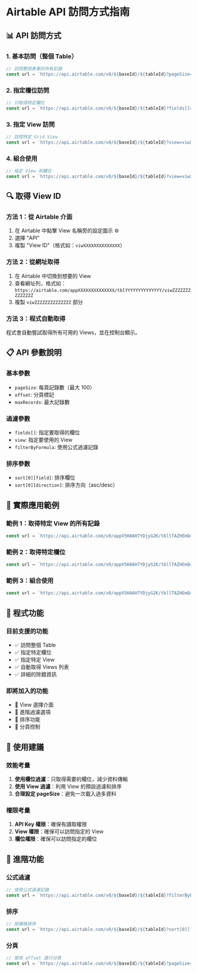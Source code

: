 # Airtable API 訪問方式指南

## 📊 API 訪問方式

### 1. **基本訪問（整個 Table）**

```javascript
// 訪問整個表單的所有記錄
const url = `https://api.airtable.com/v0/${baseId}/${tableId}?pageSize=100`;
```

### 2. **指定欄位訪問**

```javascript
// 只取得特定欄位
const url = `https://api.airtable.com/v0/${baseId}/${tableId}?fields[]=Name&fields[]=Price&fields[]=Description`;
```

### 3. **指定 View 訪問**

```javascript
// 訪問特定 Grid View
const url = `https://api.airtable.com/v0/${baseId}/${tableId}?view=viwXXXXXXXXXXXXXX`;
```

### 4. **組合使用**

```javascript
// 指定 View 和欄位
const url = `https://api.airtable.com/v0/${baseId}/${tableId}?view=viwXXXXXXXXXXXXXX&fields[]=Name&fields[]=Price`;
```

## 🔍 取得 View ID

### 方法 1：從 Airtable 介面

1. 在 Airtable 中點擊 View 名稱旁的設定圖示 ⚙️
2. 選擇 "API"
3. 複製 "View ID"（格式如：`viwXXXXXXXXXXXXXX`）

### 方法 2：從網址取得

1. 在 Airtable 中切換到想要的 View
2. 查看網址列，格式如：`https://airtable.com/appXXXXXXXXXXXXXX/tblYYYYYYYYYYYYYY/viwZZZZZZZZZZZZZZ`
3. 複製 `viwZZZZZZZZZZZZZZ` 部分

### 方法 3：程式自動取得

程式會自動嘗試取得所有可用的 Views，並在控制台顯示。

## 📋 API 參數說明

### 基本參數

- `pageSize`: 每頁記錄數（最大 100）
- `offset`: 分頁標記
- `maxRecords`: 最大記錄數

### 過濾參數

- `fields[]`: 指定要取得的欄位
- `view`: 指定要使用的 View
- `filterByFormula`: 使用公式過濾記錄

### 排序參數

- `sort[0][field]`: 排序欄位
- `sort[0][direction]`: 排序方向（asc/desc）

## 🎯 實際應用範例

### 範例 1：取得特定 View 的所有記錄

```javascript
const url = `https://api.airtable.com/v0/appV5HA6H7YDjyG2K/tbllTAZHEmQ4axqeX?view=viwProductsGrid`;
```

### 範例 2：取得特定欄位

```javascript
const url = `https://api.airtable.com/v0/appV5HA6H7YDjyG2K/tbllTAZHEmQ4axqeX?fields[]=Name&fields[]=Price`;
```

### 範例 3：組合使用

```javascript
const url = `https://api.airtable.com/v0/appV5HA6H7YDjyG2K/tbllTAZHEmQ4axqeX?view=viwProductsGrid&fields[]=Name&fields[]=Price&pageSize=50`;
```

## 🔧 程式功能

### 目前支援的功能

- ✅ 訪問整個 Table
- ✅ 指定特定欄位
- ✅ 指定特定 View
- ✅ 自動取得 Views 列表
- ✅ 詳細的除錯資訊

### 即將加入的功能

- 🔄 View 選擇介面
- 🔄 進階過濾選項
- 🔄 排序功能
- 🔄 分頁控制

## 📝 使用建議

### 效能考量

1. **使用欄位過濾**：只取得需要的欄位，減少資料傳輸
2. **使用 View 過濾**：利用 View 的預設過濾和排序
3. **合理設定 pageSize**：避免一次載入過多資料

### 權限考量

1. **API Key 權限**：確保有讀取權限
2. **View 權限**：確保可以訪問指定的 View
3. **欄位權限**：確保可以訪問指定的欄位

## 🚀 進階功能

### 公式過濾

```javascript
// 使用公式過濾記錄
const url = `https://api.airtable.com/v0/${baseId}/${tableId}?filterByFormula={Name}='iPhone 15 Pro'`;
```

### 排序

```javascript
// 按價格排序
const url = `https://api.airtable.com/v0/${baseId}/${tableId}?sort[0][field]=Price&sort[0][direction]=desc`;
```

### 分頁

```javascript
// 使用 offset 進行分頁
const url = `https://api.airtable.com/v0/${baseId}/${tableId}?pageSize=10&offset=recXXXXXXXXXXXXXX`;
```
